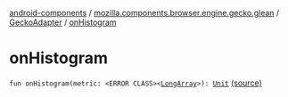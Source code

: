 [android-components](../../index.md) / [mozilla.components.browser.engine.gecko.glean](../index.md) / [GeckoAdapter](index.md) / [onHistogram](./on-histogram.md)

# onHistogram

`fun onHistogram(metric: <ERROR CLASS><`[`LongArray`](https://kotlinlang.org/api/latest/jvm/stdlib/kotlin/-long-array/index.html)`>): `[`Unit`](https://kotlinlang.org/api/latest/jvm/stdlib/kotlin/-unit/index.html) [(source)](https://github.com/mozilla-mobile/android-components/blob/master/components/browser/engine-gecko-nightly/src/main/java/mozilla/components/browser/engine/gecko/glean/GeckoAdapter.kt#L22)